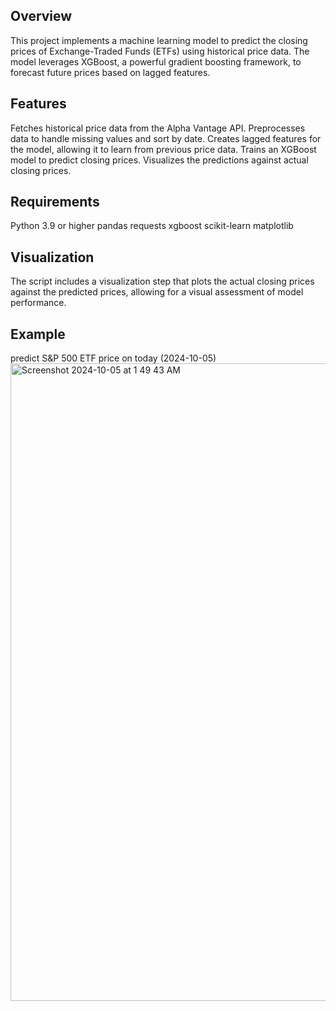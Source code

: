 ## Overview
This project implements a machine learning model to predict the closing prices of Exchange-Traded Funds (ETFs) using historical price data. The model leverages XGBoost, a powerful gradient boosting framework, to forecast future prices based on lagged features.

## Features
Fetches historical price data from the Alpha Vantage API.
Preprocesses data to handle missing values and sort by date.
Creates lagged features for the model, allowing it to learn from previous price data.
Trains an XGBoost model to predict closing prices.
Visualizes the predictions against actual closing prices.

## Requirements
Python 3.9 or higher
pandas
requests
xgboost
scikit-learn
matplotlib

## Visualization
The script includes a visualization step that plots the actual closing prices against the predicted prices, allowing for a visual assessment of model performance.

## Example
predict S&P 500 ETF price on today (2024-10-05) 
<img width="1020" alt="Screenshot 2024-10-05 at 1 49 43 AM" src="https://github.com/user-attachments/assets/d196a09a-0d28-4c03-8bf9-f0f051ed01bc">


